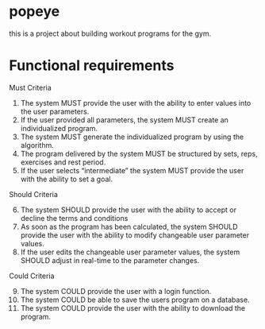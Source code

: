 # popeye

this is a project about building workout programs for the gym.

# Functional requirements
Must Criteria
1. The system MUST provide the user with the ability to enter values into the user parameters.
2. If the user provided all parameters, the system MUST create an individualized program.
3. The system MUST generate the individualized program by using the algorithm.
4. The program delivered by the system MUST be structured by sets, reps, exercises and
   rest period.
5. If the user selects “intermediate” the system MUST provide the user with the ability to
   set a goal.

Should Criteria

6. The system SHOULD provide the user with the ability to accept or decline the terms and conditions
7. As soon as the program has been calculated, the system SHOULD provide the user with the ability to modify changeable user parameter values.
8. If the user edits the changeable user parameter values, the system SHOULD adjust in real-time to the parameter changes.

Could Criteria

9. The system COULD provide the user with a login function.
10. The system COULD be able to save the users program on a database.
11. The system COULD provide the user with the ability to download the program.